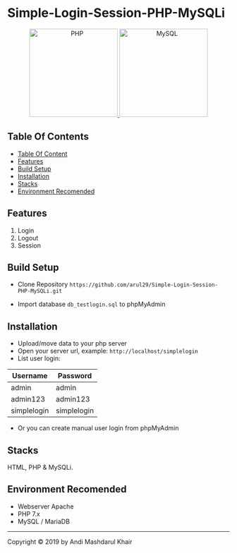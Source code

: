 # Simple-Login-Session-PHP-MySQLi

<p align="center">
  <a href="https://www.php.net/">
    <img
      alt="PHP"
      src="https://4.bp.blogspot.com/--nIhFA6KWzc/WRH9mB4DvbI/AAAAAAAADyM/WWVb0X3-AEIiI5zxj1AfheFCcK1-R80pQCEw/s1600/logo-php-session.png"
      width="200"
    />
    <img
      alt="MySQL"
      src="https://appstore.edgenexus.io/wp-content/uploads/2018/09/mysql-logo.png"
      width="200"
    />
    
  </a>
</p>

## Table Of Contents

- [Table Of Content](#table-of-content)
- [Features](#features)
- [Build Setup](#build-setup)
- [Installation](#installation)
- [Stacks](#stacks)
- [Environment Recomended](#environment-recomended)

## Features

1. Login
2. Logout
3. Session

## Build Setup

- Clone Repository `https://github.com/arul29/Simple-Login-Session-PHP-MySQLi.git`

- Import database `db_testlogin.sql` to phpMyAdmin

## Installation

- Upload/move data to your php server
- Open your server url, example: `http://localhost/simplelogin`
- List user login:

| Username    | Password    |
| ----------- | ----------- |
| admin       | admin       |
| admin123    | admin123    |
| simplelogin | simplelogin |

- Or you can create manual user login from phpMyAdmin

## Stacks

HTML, PHP & MySQLi.

## Environment Recomended

- Webserver Apache
- PHP 7.x
- MySQL / MariaDB

---

Copyright © 2019 by Andi Mashdarul Khair
